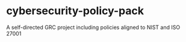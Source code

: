 # cybersecurity-policy-pack
A self-directed GRC project including policies aligned to NIST and ISO 27001
